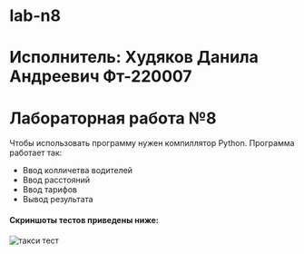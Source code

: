 # lab-n8
# Исполнитель: Худяков Данила Андреевич Фт-220007
# Лабораторная работа №8
Чтобы использовать программу нужен компиллятор Python. Программа работает так:

- Ввод колличетва водителей
- Ввод расстояний
- Ввод тарифов
- Вывод результата

#### Скриншоты тестов приведены ниже:
![такси тест](https://github.com/xXady/lab-n8/assets/102038515/ae324da3-db96-435c-9cf7-e5e8977fe4a2)



